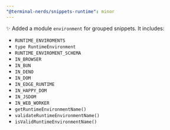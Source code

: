 ```yaml
---
"@terminal-nerds/snippets-runtime": minor
---
```


✨ Added a module `environment` for grouped snippets. It includes:

-   `RUNTIME_ENVIROMENTS`
-   `type RuntimeEnvironment`
-   `RUNTIME_ENVIROMENT_SCHEMA`
-   `IN_BROWSER`
-   `IN_BUN`
-   `IN_DENO`
-   `IN_DOM`
-   `IN_EDGE_RUNTIME`
-   `IN_HAPPY_DOM`
-   `IN_JSDOM`
-   `IN_WEB_WORKER`
-   `getRuntimeEnvironmentName()`
-   `validateRuntimeEnvironmentName()`
-   `isValidRuntimeEnvironmentName()`
